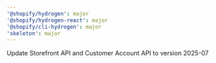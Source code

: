 ```yaml
---
'@shopify/hydrogen': major
'@shopify/hydrogen-react': major
'@shopify/cli-hydrogen': major
'skeleton': major
---
```


Update Storefront API and Customer Account API to version 2025-07